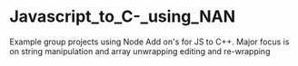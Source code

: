 # Javascript_to_C-_using_NAN
Example group projects using Node Add on's for JS to C++. Major focus is on string manipulation and array unwrapping editing and re-wrapping
